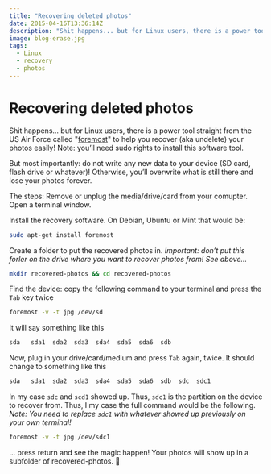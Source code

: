 ```yaml
---
title: "Recovering deleted photos"
date: 2015-04-16T13:36:14Z
description: "Shit happens... but for Linux users, there is a power tool straight from the US Air Force called 'foremost' to help you recover (aka undelete) your photos easily!"
image: blog-erase.jpg
tags:
  - Linux
  - recovery
  - photos
---
```

# Recovering deleted photos

Shit happens... but for Linux users, there is a power tool straight from the US Air Force called "[foremost](http://foremost.sourceforge.net/)" to help you recover (aka undelete) your photos easily!
Note: you’ll need sudo rights to install this software tool.

But most importantly: do not write any new data to your device (SD card, flash drive or whatever)! Otherwise, you’ll overwrite what is still there and lose your photos forever.

The steps:
Remove or unplug the media/drive/card from your comupter.
Open a terminal window.

Install the recovery software. On Debian, Ubuntu or Mint that would be:

```sh
sudo apt-get install foremost
```

Create a folder to put the recovered photos in. *Important: don’t put this forler on the drive where you want to recover photos from! See above...*

```sh
mkdir recovered-photos && cd recovered-photos
```

Find the device: copy the following command to your terminal and press the `Tab` key twice

```sh
foremost -v -t jpg /dev/sd
```

It will say something like this

```sh
sda   sda1  sda2  sda3  sda4  sda5  sda6  sdb
```

Now, plug in your drive/card/medium and press `Tab` again, twice.
It should change to something like this

```sh
sda   sda1  sda2  sda3  sda4  sda5  sda6  sdb  sdc  sdc1
```

In my case `sdc` and `scd1` showed up. Thus, `sdc1` is the partition on the device to recover from. Thus, I my case the full command would be the following. *Note: You need to replace `sdc1` with whatever showed up previously on your own terminal!*

```sh
foremost -v -t jpg /dev/sdc1
```

... press return and see the magic happen! Your photos will show up in a subfolder of recovered-photos. 🙂